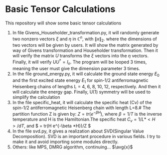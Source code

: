 # Basic Tensor Calculations
This repository will show some basic tensor calculations
1. In file Givens_Householder_transformation.py, it will randomly generate two nonzero vectors $\xi$ and $\eta$ in $\mathbb{C}^{n}$, with $\lVert x \rVert_2$. where the dimensions of two vectors will be given by users. It will show the matrix generated by way of Givens transformation and Householder transformation. Then it will verify the matrix $U$ transforms the $\xi$ vectors into the $\eta$ vectors. Finally, it will verify $UU^{\dagger}= I_n$. The program will be looped 3 times, meaning the user must give the dimension parameter 3 times.
2. In the file ground_energy.py, it will calculate the ground state energy $E_0$ and the first excited state energy $E_1$ for spin-1/2 antiferromagnetic Heisenberg chains of lengths L = 4, 6, 8, 10, 12, respectively. And then it will calculate the energy gap. Finally, U(1) symmetry will be used to simplify the calculation
3. In the file specific_heat, it will calculate the specific heat (Cv) of the spin-1/2 antiferromagnetic Heisenberg chain with length L=8.# The partition function Z is given by: $Z = tr(e^{-\beta H})$, where $\beta = 1/T$ is the inverse temperature and H is the Hamiltonian.The specific heat $C_v = 1/L*<H>/dT$, and $ <H> = tr(H e^{-\beta *H})/Z $
4. In the file svd.py, it gives a realization about SVD(Singular Value Decomposition). SVD is an important procedure in various fields. I try to make it and avoid importing some modules directly.
5. Others: like MPS, DMRG algorithm, continuing... $\avg{x}$
